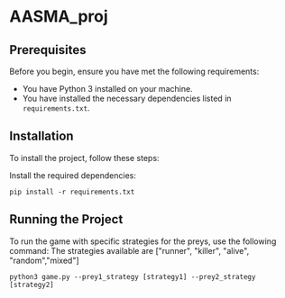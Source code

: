 # AASMA_proj

## Prerequisites

Before you begin, ensure you have met the following requirements:
- You have Python 3 installed on your machine.
- You have installed the necessary dependencies listed in `requirements.txt`.

## Installation

To install the project, follow these steps:

Install the required dependencies:

    pip install -r requirements.txt


## Running the Project

To run the game with specific strategies for the preys, use the following command:
The strategies available are ["runner", "killer", "alive", "random","mixed"] 


    python3 game.py --prey1_strategy [strategy1] --prey2_strategy [strategy2]
